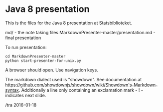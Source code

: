 Java 8 presentation
===

This is the files for the Java 8 presentation at Statsbiblioteket.

md/ - the note taking files
MarkdownPresenter-master/presentation.md - final presentation

To run presentation:

    cd MarkdownPresenter-master
    python start-presenter-for-unix.py

A browser should open.  Use navigation keys.

The markdown dialect used is "showdown".  See
documentation at https://github.com/showdownjs/showdown/wiki/Showdown's-Markdown-syntax.  Additionally
a line only containing an exclamation mark - ! -
indicates next slide.

/tra 2016-01-18


